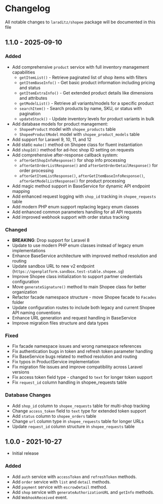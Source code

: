 # Changelog

All notable changes to `laraditz/shopee` package will be documented in this file

## 1.1.0 - 2025-09-10

### Added

- Add comprehensive `product` service with full inventory management capabilities
  - `getItemList()` - Retrieve paginated list of shop items with filters
  - `getItemBaseInfo()` - Get basic product information including pricing and status
  - `getItemExtraInfo()` - Get extended product details like dimensions and attributes
  - `getModelList()` - Retrieve all variants/models for a specific product
  - `searchItem()` - Search products by name, SKU, or status with pagination
  - `updateStock()` - Update inventory levels for product variants in bulk
- Add database models for product management:
  - `ShopeeProduct` model with `shopee_products` table
  - `ShopeeProductModel` model with `shopee_product_models` table
- Add support for Laravel 9, 10, 11, and 12
- Add static `make()` method on Shopee class for fluent instantiation
- Add `shopId()` method for ad-hoc shop ID setting on requests
- Add comprehensive after-response callback system:
  - `afterGetShopInfoResponse()` for shop info processing
  - `afterGetOrderListResponse()` and `afterGetOrderDetailResponse()` for order processing
  - `afterGetItemListResponse()`, `afterGetItemBaseInfoResponse()`, `afterGetModelListResponse()` for product processing
- Add magic method support in BaseService for dynamic API endpoint mapping
- Add enhanced request logging with `shop_id` tracking in `shopee_requests` table
- Add modern PHP enum support replacing legacy enum classes
- Add enhanced common parameters handling for all API requests
- Add improved webhook support with order status tracking

### Changed

- **BREAKING**: Drop support for Laravel 8
- Update to use modern PHP enum classes instead of legacy enum implementations
- Enhance BaseService architecture with improved method resolution and routing
- Update sandbox URL to new v2 endpoint (`https://openplatform.sandbox.test-stable.shopee.sg`)
- Improve Shopee class initialization to support partner credentials configuration
- Move `generateSignature()` method to main Shopee class for better organization
- Refactor facade namespace structure - move Shopee facade to `Facades` folder
- Update configuration routes to include both legacy and current Shopee API naming conventions
- Enhance URL generation and request handling in BaseService
- Improve migration files structure and data types

### Fixed

- Fix facade namespace issues and wrong namespace references
- Fix authentication bugs in token and refresh token parameter handling
- Fix BaseService bugs related to method resolution and routing
- Fix typos in ProductService implementation
- Fix migration file issues and improve compatibility across Laravel versions
- Fix access token field type - changed to `text` for longer token support
- Fix `request_id` column handling in shopee_requests table

### Database Changes

- Add `shop_id` column to `shopee_requests` table for multi-shop tracking
- Change `access_token` field to `text` type for extended token support
- Add `status` column to `shopee_orders` table
- Change `url` column type in `shopee_requests` table for longer URLs
- Update `request_id` column structure in `shopee_requests` table

## 1.0.0 - 2021-10-27

- Initial release

### Added

- Add `auth` service with `accessToken` and `refreshToken` methods.
- Add `order` service with `list` and `detail` methods.
- Add `payment` service with `escrowDetail` method.
- Add `shop` service with `generateAuthorizationURL` and `getInfo` methods.
- Add `WebhookReceived` event.
